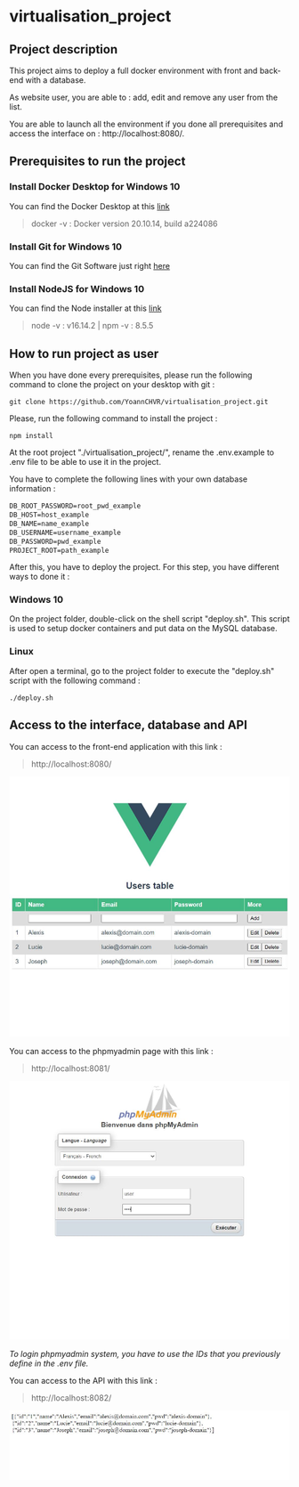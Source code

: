 # virtualisation_project

## Project description

This project aims to deploy a full docker environment with front and back-end with a database.

As website user, you are able to : add, edit and remove any user from the list.

You are able to launch all the environment if you done all prerequisites and access the interface on : http://localhost:8080/.

## Prerequisites to run the project

### Install Docker Desktop for Windows 10

You can find the Docker Desktop at this [link](https://docs.docker.com/desktop/windows/install/)

> docker -v : Docker version 20.10.14, build a224086

### Install Git for Windows 10

You can find the Git Software just right [here](https://git-scm.com/downloads)

### Install NodeJS for Windows 10

You can find the Node installer at this [link](https://nodejs.org/en/download)

> node -v : v16.14.2 | npm -v : 8.5.5

## How to run project as user

When you have done every prerequisites, please run the following command to clone the project on your desktop with git :

```
git clone https://github.com/YoannCHVR/virtualisation_project.git
```

Please, run the following command to install the project :

```
npm install
```

At the root project "./virtualisation_project/", rename the .env.example to .env file to be able to use it in the project.

You have to complete the following lines with your own database information :

```
DB_ROOT_PASSWORD=root_pwd_example
DB_HOST=host_example
DB_NAME=name_example
DB_USERNAME=username_example
DB_PASSWORD=pwd_example
PROJECT_ROOT=path_example
```

After this, you have to deploy the project. For this step, you have different ways to done it :

### Windows 10

On the project folder, double-click on the shell script "deploy.sh". This script is used to setup docker containers and put data on the MySQL database.

### Linux

After open a terminal, go to the project folder to execute the "deploy.sh" script with the following command :

```
./deploy.sh
```

## Access to the interface, database and API

You can access to the front-end application with this link :

> http://localhost:8080/

![Application main page](https://github.com/YoannCHVR/virtualisation_project/blob/master/src/assets/background1.JPG?raw=true)

You can access to the phpmyadmin page with this link :

> http://localhost:8081/

![Phpmyadmin main page](https://github.com/YoannCHVR/virtualisation_project/blob/master/src/assets/background2.JPG?raw=true)

<em>To login phpmyadmin system, you have to use the IDs that you previously define in the .env file.</em>

You can access to the API with this link :

> http://localhost:8082/

![API get all users](https://github.com/YoannCHVR/virtualisation_project/blob/master/src/assets/background3.JPG?raw=true)
